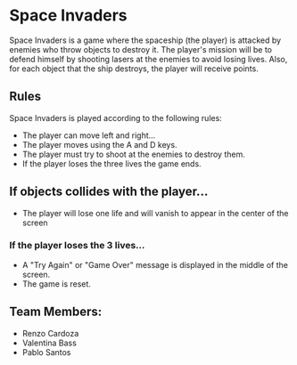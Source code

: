 # Space Invaders
 Space Invaders is a game where the spaceship (the player) is attacked by enemies who throw objects to destroy it. The player's mission will be to defend himself by shooting lasers at the enemies to avoid losing lives. Also, for each object that the ship destroys, the player will receive points.

## Rules
Space Invaders is played according to the following rules:

- The player can move left and right...
- The player moves using the A and D keys.
- The player must try to shoot at the enemies to destroy them.
- If the player loses the three lives the game ends.

## If objects collides with the player...
- The player will lose one life and will vanish to appear in the center of the screen

### If the player loses the 3 lives...
- A "Try Again" or "Game Over" message is displayed in the middle of the screen.
- The game is reset.

## Team Members: 
-   Renzo Cardoza
-   Valentina Bass
-   Pablo Santos

